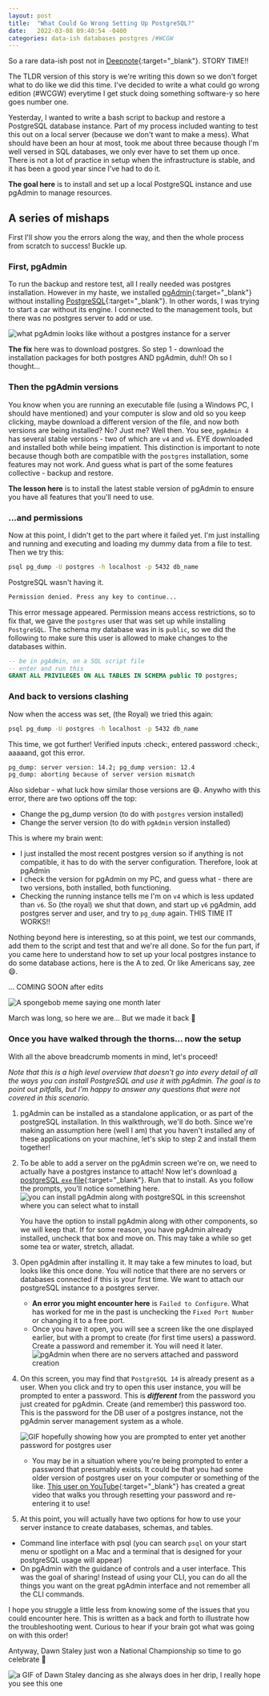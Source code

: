 ```yaml
---
layout: post
title:  "What Could Go Wrong Setting Up PostgreSQL?"
date:   2022-03-08 09:40:54 -0400
categories: data-ish databases postgres /#WCGW
---
```


So a rare data-ish post not in [Deepnote](https://deepnote.com/@sia-seko/){:target="_blank"}. STORY TIME!!

The TLDR version of this story is we're writing this down so we don't forget what to do like we did this time. I've decided to write a what could go wrong edition (#WCGW) everytime I get stuck doing something software-y so here goes number one.

Yesterday, I wanted to write a bash script to backup and restore a PostgreSQL database instance. Part of my process included wanting to test this out on a local server (because we don't want to make a mess). What should have been an hour at most, took me about three because though I'm well versed in SQL databases, we only ever have to set them up once. There is not a lot of practice in setup when the infrastructure is stable, and it has been a good year since I've had to do it.

**The goal here** is to install and set up a local PostgreSQL instance and use pgAdmin to manage resources.

## A series of mishaps

First I'll show you the errors along the way, and then the whole process from scratch to success! Buckle up.

### First, pgAdmin

To run the backup and restore test, all I really needed was postgres installation. However in my haste, we installed [pgAdmin](https://www.pgadmin.org/download/){:target="_blank"} without installing [PostgreSQL](https://www.postgresql.org/download/windows/){:target="_blank"}. In other words, I was trying to start a car without its engine. I connected to the management tools, but there was no postgres server to add or use.

![what pgAdmin looks like without a postgres instance for a server](/assets/img/no_postgres_server.PNG)

**The fix** here was to download postgres. So step 1 - download the installation packages for both postgres AND pgAdmin, duh!! Oh so I thought...

### Then the pgAdmin versions

You know when you are running an executable file (using a Windows PC, I should have mentioned) and your computer is slow and old so you keep clicking, maybe download a different version of the file, and now both versions are being installed? No? Just me? Well then. You see, `pgAdmin 4` has several stable versions - two of which are `v4` and `v6`. EYE downloaded and installed both while being impatient. This distinction is important to note because though both are compatible with the `postgres` installation, some features may not work. And guess what is part of the some features collective - backup and restore.

**The lesson here** is to install the latest stable version of pgAdmin to ensure you have all features that you'll need to use.

### ...and permissions

Now at this point, I didn't get to the part where it failed yet. I'm just installing and running and executing and loading my dummy data from a file to test. Then we try this:

```sh
psql pg_dump -U postgres -h localhost -p 5432 db_name
```

PostgreSQL wasn't having it.

```sh
Permission denied. Press any key to continue...
```

This error message appeared. Permission means access restrictions, so to fix that, we gave the `postgres` user that was set up while installing `PostgreSQL`. The schema my database was in is `public`, so we did the following to make sure this user is allowed to make changes to the databases within.

```sql
-- be in pgAdmin, on a SQL script file
-- enter and run this
GRANT ALL PRIVILEGES ON ALL TABLES IN SCHEMA public TO postgres;
```

### And back to versions clashing

Now when the access was set, (the Royal) we tried this again:

```sh
psql pg_dump -U postgres -h localhost -p 5432 db_name
```

This time, we got further! Verified inputs :check:, entered password :check:, aaaaand, got this error.

```sh
pg_dump: server version: 14.2; pg_dump version: 12.4
pg_dump: aborting because of server version mismatch
```

Also sidebar - what luck how similar those versions are :smile:. Anywho with this error, there are two options off the top:

- Change the pg_dump version (to do with `postgres` version installed)
- Change the server version (to do with `pgAdmin` version installed)

This is where my brain went:

- I just installed the most recent postgres version so if anything is not compatible, it has to do with the server configuration. Therefore, look at pgAdmin
- I check the version for pgAdmin on my PC, and guess what - there are two versions, both installed, both functioning.
- Checking the running instance tells me I'm on `v4` which is less updated than `v6`. So (the royal) we shut that down, and start up `v6` pgAdmin, add postgres server and user, and try to `pg_dump` again. THIS TIME IT WORKS!!

Nothing beyond here is interesting, so at this point, we test our commands, add them to the script and test that and we're all done. So for the fun part, if you came here to understand how to set up your local postgres instance to do some database actions, here is the A to zed. Or like Americans say, zee :smile:.

... COMING SOON after edits

![A spongebob meme saying one month later](/assets/img/one_month_later_ss.jpg)

March was long, so here we are... But we made it back :tada:

### Once you have walked through the thorns... now the setup

With all the above breadcrumb moments in mind, let's proceed!

*Note that this is a high level overview that doesn't go into every detail of all the ways you can install PostgreSQL and use it with pgAdmin. The goal is to point out pitfalls, but I'm happy to answer any questions that were not covered in this scenario.*

1. pgAdmin can be installed as a standalone application, or as part of the postgreSQL installation. In this walkthrough, we'll do both. Since we're making an assumption here (well I am) that you haven't installed any of these applications on your machine, let's skip to step 2 and install them together!

2. To be able to add a server on the pgAdmin screen we're on, we need to actually have a postgres instance to attach! Now let's download [a postgreSQL `exe` file](https://www.postgresql.org/download/windows/){:target="_blank"}. Run that to install. As you follow the prompts, you'll notice something here.
    ![you can install pgAdmin along with postgreSQL in this screenshot where you can select what to install](/assets/img/postgresSQL_install.PNG)

    You have the option to install pgAdmin along with other components, so we will keep that. If for some reason, you have pgAdmin already installed, uncheck that box and move on. This may take a while so get some tea or water, stretch, alladat.

3. Open pgAdmin after installing it. It may take a few minutes to load, but looks like this once done. You will notice that there are no servers or databases connected if this is your first time. We want to attach our postgreSQL instance to a postgres server.

    - **An error you might encounter here** is `Failed to Configure`. What has worked for me in the past is unchecking the `Fixed Port Number` or changing it to a free port.
    - Once you have it open, you will see a screen like the one displayed earlier, but with a prompt to create (for first time users) a password. Create a password and remember it. You will need it later.
    ![pgAdmin when there are no servers attached and password creation](/assets/img/pg_admin_pwsetup.PNG)

4. On this screen, you may find that `PostgreSQL 14` is already present as a user. When you click and try to open this user instance, you will be prompted to enter a password. This is ***different*** from the password you just created for pgAdmin. Create (and remember) this password too. This is the password for the DB user of a postgres instance, not the pgAdmin server management system as a whole.

    ![GIF hopefully showing how you are prompted to enter yet another password for postgres user](/assets/img/postgres_user_login.gif)

    - You may be in a situation where you're being prompted to enter a password that presumably exists. It could be that you had some older version of postgres user on your computer or something of the like. [This user on YouTube](https://www.youtube.com/watch?v=5dLN98y-n6c&t=91s){:target="_blank"} has created a great video that walks you through resetting your password and re-entering it to use!

5. At this point, you will actually have two options for how to use your server instance to create databases, schemas, and tables.

- Command line interface with psql (you can search `psql` on your start menu or spotlight on a Mac and a terminal that is designed for your postgreSQL usage will appear)
- On pgAdmin with the guidance of controls and a user interface. This was the goal of sharing! Instead of using your CLI, you can do all the things you want on the great pgAdmin interface and not remember all the CLI commands.

I hope you struggle a little less from knowing some of the issues that you could encounter here. This is written as a back and forth to illustrate how the troubleshooting went. Curious to hear if your brain got what was going on with this order!

Antyway, Dawn Staley just won a National Championship so time to go celebrate :tada:

![a GIF of Dawn Staley dancing as she always does in her drip, I really hope you see this one](/assets/img/dawn_staley_dancing.gif)

